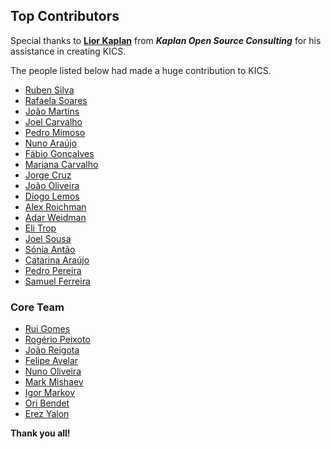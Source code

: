 
## Top Contributors

Special thanks to  **[Lior Kaplan](https://github.com/kaplanlior)** from **_Kaplan Open Source Consulting_** for his assistance in creating KICS. 

The people listed below had made a huge contribution to KICS. 

- [Ruben Silva](https://github.com/Ruben-Silva) 
- [Rafaela Soares](https://github.com/rafaela-soares)
- [João Martins](https://github.com/joaomartinscx)
- [Joel Carvalho](https://github.com/joelcarvalhocheckmarx)
- [Pedro Mimoso](https://github.com/pedro-mimoso)
- [Nuno Araújo](https://github.com/NunoAraujoCX)
- [Fábio Gonçalves](https://github.com/fabioGoncalvesCx)
- [Mariana Carvalho](https://github.com/mcarvalhox)
- [Jorge Cruz](https://github.com/jorge-cruz)
- [João Oliveira](https://github.com/JoaoO1998)
- [Diogo Lemos](https://github.com/diogo-lemos)
- [Alex Roichman](https://github.com/Alexaro1cx)
- [Adar Weidman](https://github.com/AdarWeidman)
- [Eli Trop](https://github.com/elit-cx)
- [Joel Sousa](https://github.com/joelsou5a)
- [Sónia Antão](https://github.com/soniantao)
- [Catarina Araújo](https://github.com/cataraujo190)
- [Pedro Pereira](https://github.com/pedropereiraaa)
- [Samuel Ferreira](https://github.com/samuel-ferreira)

### Core Team

- [Rui Gomes](https://github.com/ruigomescx)
- [Rogério Peixoto](https://github.com/rogeriopeixotocx)
- [João Reigota](https://github.com/joaoReigota1)
- [Felipe Avelar](https://github.com/felipe-avelar)
- [Nuno Oliveira](https://github.com/nunoocx)
- [Mark Mishaev](https://github.com/markmishaevcx)
- [Igor Markov](https://github.com/IgorMarkov)
- [Ori Bendet](https://github.com/oribendetcx)
- [Erez Yalon](https://github.com/erezyalon)


**Thank you all!**


